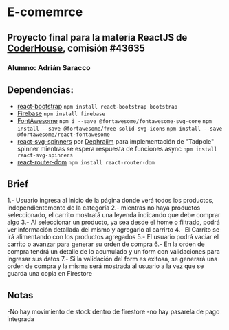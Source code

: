 # E-comemrce

## Proyecto final para la materia ReactJS de [CoderHouse](https://www.coderhouse.com), comisión #43635

### Alumno: Adrián Saracco

## Dependencias:

-   [react-bootstrap](https://react-bootstrap.github.io/)
    `npm install react-bootstrap bootstrap`
-   [Firebase](https://firebase.google.com/)
    `npm install firebase`
-   [FontAwesome](https://fontawesome.com/v5/docs/web/use-with/react)
    `npm i --save @fortawesome/fontawesome-svg-core`
    `npm install --save @fortawesome/free-solid-svg-icons`
    `npm install --save @fortawesome/react-fontawesome`
-   [react-svg-spinners](https://github.com/dephraiim/react-svg-spinners) por [Dephraiim](https://github.com/dephraiim) para implementación de "Tadpole" spinner mientras se espera respuesta de funciones async
    `npm install react-svg-spinners`
-   [react-router-dom](https://reactrouter.com/en/main)
    `npm install react-router-dom`

## Brief
1.- Usuario ingresa al inicio de la página donde verá todos los productos, independientemente de la categoría
2.- mientras no haya productos seleccionado, el carrito mostratá una leyenda indicando que debe comprar algo
3.- Al seleccionar un producto, ya sea desde el home o filtrado, podrá ver información detallada del mismo y agregarlo al carrirto
4.- El Carrito se irá alimentando con los productos agregados
5.- El usuario podrá vaciar el carrito o avanzar para generar su orden de compra
6.- En la orden de compra tendrá un detalle de lo acumulado y un form con validaciones para ingresar sus datos
7.- Si la validación del form es exitosa, se generará una orden de compra y la misma será mostrada al usuario a la vez que se guarda una copia en Firestore

## Notas

-No hay movimiento de stock dentro de firestore
-no hay pasarela de pago integrada
